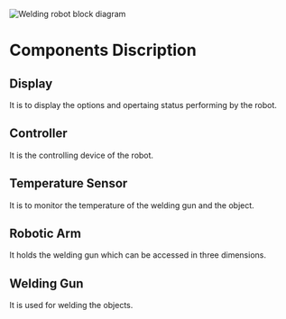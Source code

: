 ![Welding robot block diagram](https://user-images.githubusercontent.com/82869478/154814092-f0b65b02-9766-4785-a651-fa4a5af3675e.jpg)


# Components Discription
## Display 
  It is to display the options and opertaing status performing by the robot.
## Controller
It is the controlling device of the robot.
## Temperature Sensor
It is to  monitor the temperature of the welding gun and the object.
## Robotic Arm
It holds the welding gun which can be accessed in three dimensions.
## Welding Gun
It is used for welding the objects.

